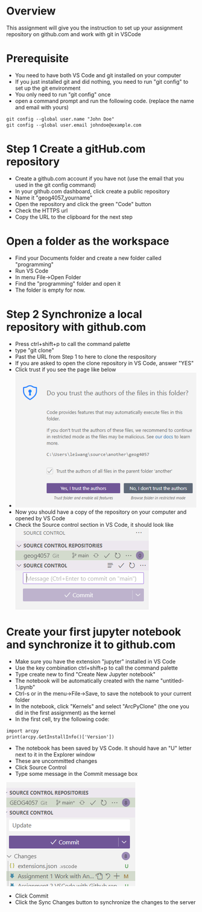 # Overview
This assignment will give you the instruction to set up your assignment repository on github.com and work with git in VSCode
# Prerequisite
- You need to have both VS Code and git installed on your computer
- If you just installed git and did nothing, you need to run "git config" to set up the git environment
- You only need to run "git config" once
- open a command prompt and run the following code. (replace the name and email with yours)

```
git config --global user.name "John Doe"
git config --global user.email johndoe@example.com

```

# Step 1 Create a gitHub.com repository
- Create a github.com account if you have not (use the email that you used in the git config command)
- In your github.com dashboard, click create a public repository
- Name it "geog4057_yourname"
- Open the repository and click the green "Code" button
- Check the HTTPS url
- Copy the URL to the clipboard for the next step
 
# Open a folder as the workspace
- Find your Documents folder and create a new folder called "programming"
- Run VS Code
- In menu File->Open Folder
- Find the "programming" folder and open it
- The folder is empty for now. 


# Step 2 Synchronize a local repository with github.com
- Press ctrl+shift+p to call the command palette 
- type "git clone"
- Past the URL from Step 1 to here to clone the respository 
- If you are asked to open the clone repository in VS Code, answer "YES"
- Click trust if you see the page like below
-  ![Alt text](image.png)
-  Now you should have a copy of the repository on your computer and opened by VS Code
-  Check the Source control section in VS Code, it should look like
![Alt text](image-1.png)


# Create your first jupyter notebook and synchronize it to github.com

- Make sure you have the extension "jupyter" installed in VS Code
- Use the key combination ctrl+shift+p to call the command palette
- Type create new to find "Create New Jupyter notebook"
- The notebook will be automatically created with the name "untitled-1.ipynb"
- Ctrl-s or in the menu->File->Save, to save the notebook to your current folder
- In the notebook, click "Kernels" and select "ArcPyClone" (the one you did in the first assignment) as the kernel
- In the first cell, try the following code:

```
import arcpy
print(arcpy.GetInstallInfo()['Version'])
```
- The notebook has been saved by VS Code. It should have an "U" letter next to it in the Explorer window
- These are uncommitted changes
- Click Source Control
- Type some message in the Commit message box

![Alt text](image-2.png)
- Click Commit
- Click the Sync Changes button to synchronize the changes to the server


